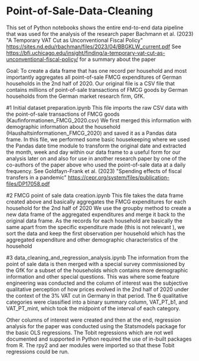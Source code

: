 # Point-of-Sale-Data-Cleaning

This set of Python notebooks shows the entire end-to-end data pipeline that was used for the analysis of the research paper
Bachmann et al. (2023) "A Temporary VAT Cut as Unconventional Fiscal Policy" https://sites.nd.edu/rbachman/files/2023/04/BBGKLW_current.pdf
See https://bfi.uchicago.edu/insight/finding/a-temporary-vat-cut-as-unconventional-fiscal-policy/ for a summary about the paper

Goal: To create a data frame that has one record per household and most importantly aggregates all point-of-sale FMCG expenditures of German households 
in the 2nd half of 2020. Our original file is a CSV file that contains millions of point-of-sale transactions of FMCG goods by German households from the
German market research firm, GfK.

#1 Initial dataset preparation.ipynb
This file imports the raw CSV data with the point-of-sale transactions of FMCG goods (Kaufinformationen_FMCG_2020.csv)
We first merged this information with demographic information about the household (Haushaltsinformationen_FMCG_2020) and saved it as a Pandas data frame. 
In this file, we performed some basic housekeeping where we used the Pandas date time module to transform the original date and extracted the month, week 
and day within our data frame to a useful form for our analysis later on and also for use in another research paper by one of the co-authors of the paper above 
who used the point-of-sale data at a daily frequency. See Goldfayn-Frank et al. (2023) "Spending effects of fiscal transfers in a pandemic" 
https://cepr.org/system/files/publication-files/DP17058.pdf

#2 FMCG point of sale data creation.ipynb
This file takes the data frame created above and basically aggregates the FMCG expenditures for each household for the 2nd half of 2020
We use the groupby method to create a new data frame of the aggregated expenditures and merge it back to the original data frame. As 
the records for each household are basically the same apart from the specific expenditure made (this is not relevant ), we sort the data 
and keep the first observation per household which has the aggregated expenditure and other demographic characteristics of the household

#3 data_cleaning_and_regression_analysis.ipynb
The information from the point of sale data is then merged with a special survey commissioned by the GfK for a subset of the households which contains
more demographic information and other special questions. This was where some feature engineering was conducted and the column of interest was the subjective 
qualitative perception of how prices evolved in the 2nd half of 2020 under the context of the 3% VAT cut in Germany in that period. The 6 qualitative categories 
were classified into a binary summary column, VAT_PT_b1, and VAT_PT_mint, which took the midpoint of the interval of each category.

Other columns of interest were created and then at the end, regression analysis for the paper was conducted using the Statsmodels package for the basic
OLS regressions. The Tobit regressions which are not well documented and supported in Python required the use of in-built packages from R. The rpy2 and aer modules 
were imported so that these Tobit regressions could be run.
